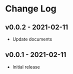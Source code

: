 # Change Log

## v0.0.2 - 2021-02-11

- Update documents

## v0.0.1 - 2021-02-11

- Initial release
